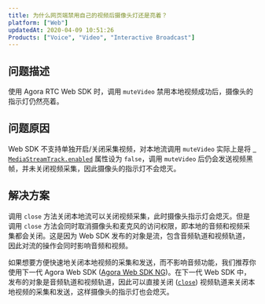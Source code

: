 ```yaml
---
title: 为什么网页端禁用自己的视频后摄像头灯还是亮着？
platform: ["Web"]
updatedAt: 2020-04-09 10:51:26
Products: ["Voice", "Video", "Interactive Broadcast"]
---
```


## 问题描述

使用 Agora RTC Web SDK 时，调用 `muteVideo` 禁用本地视频成功后，摄像头的指示灯仍然亮着。

## 问题原因

Web SDK 不支持单独开启/关闭采集视频，对本地流调用 `muteVideo` 实际上是将 [` MediaStreamTrack.enabled`](https://developer.mozilla.org/en-US/docs/Web/API/MediaStreamTrack/enabled) 属性设为 `false`，调用 `muteVideo` 后仍会发送视频黑帧，并未关闭视频采集，因此摄像头的指示灯不会熄灭。

## 解决方案

调用 `close` 方法关闭本地流可以关闭视频采集，此时摄像头指示灯会熄灭。但是调用 `close` 方法会同时取消摄像头和麦克风的访问权限，即本地的音频和视频采集都会关闭。这是因为 Web SDK 发布的对象是流，包含音频轨道和视频轨道，因此对流的操作会同时影响音频和视频。

如果想要方便快速地关闭本地视频的采集和发送，而不影响音频功能，我们推荐你使用下一代 Agora Web SDK ([Agora Web SDK NG](https://agoraio-community.github.io/AgoraWebSDK-NG/zh-CN/))。在下一代 Web SDK 中，发布的对象是音频轨道和视频轨道，因此可以直接关闭 ([`close`](https://agoraio-community.github.io/AgoraWebSDK-NG/api/cn/interfaces/ilocaltrack.html#close)) 视频轨道来关闭本地视频的采集和发送，这样摄像头的指示灯也会熄灭。
